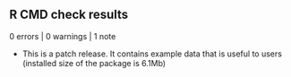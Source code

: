 ## R CMD check results

0 errors | 0 warnings | 1 note

* This is a patch release. It contains example data that is useful to users (installed size of the package is 6.1Mb) 
